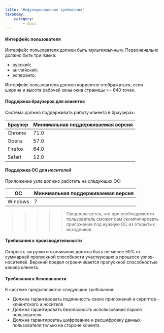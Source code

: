 ```yaml
---
title: 'Нефункциональные требования'
taxonomy:
    category:
        - docs
---
```


#### Интерфейс пользователя
Интерфейс пользователя должен быть мультиязычным. Первоначально должно быть три языка:
* русский;
* английский;
* эсперанто.  

Интерфейс пользователя должен корректно отображаться, если ширина и высота рабочей зоны окна страницы >= 640 точек.

#### Поддержка браузеров для клиентов
Система должна поддерживать работу клиента в браузерах:  

|  Браузер  | Минимальная поддерживаемая версия  |
| ------------- | -------------------------------------------------------- |
| Chrome | 71.0 |
| Opera | 57.0 |
| Firefox | 64.0 |
| Safari | 12.0 |

#### Поддержка ОС для _носителей_
Приложение узла должно работать на следующих ОС:

|  ОС  | Минимальная поддерживаемая версия  |
| ------------- | -------------------------------------------------------- |
| Windows | 7 |

>>>>> Предполагается, что при необходимости пользователь сможет сам скомпилировать приложение под нужную ОС из открытых исходников.

#### Требования к производительности
Скорость загрузки и скачивания должна быть не менее 50% от суммарной пропускной способности участвующих в процессе узлов-носителей. Верхний предел ограничивается пропускной способностью канала клиента.

#### Требования к безопасности
К системе предъявляются следующие требования:
* Должна гарантировать подлинность своих приложений и скриптов - клиентского и носителя
* Должна гарантировать безопасность использования пароля пользователя
* Должна гарантировтаь шифрование и расшифровку данных пользователя только на стороне клиента